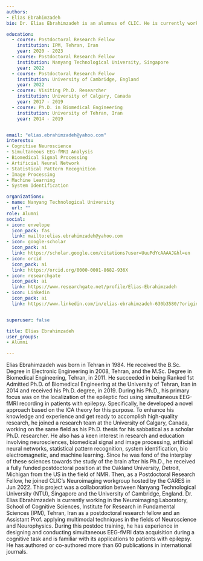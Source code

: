 ```yaml
---
authors:
- Elias Ebrahimzadeh
bio: Dr. Elias Ebrahimzadeh is an alumnus of CLIC. He is currently working in the Neuroimaging Laboratory, School of Cognitive Sciences, Institute for Research in Fundamental Sciences (IPM), Tehran, Iran as a postdoctoral research fellow and an Assistant Professor.

education:
  - course: Postdoctoral Research Fellow
    institution: IPM, Tehran, Iran
    year: 2020 - 2023
  - course: Postdoctoral Research Fellow
    institution: Nanyang Technological University, Singapore
    year: 2022
  - course: Postdoctoral Research Fellow
    institution: University of Cambridge, England
    year: 2022
  - course: Visiting Ph.D. Researcher
    institution: University of Calgary, Canada
    year: 2017 - 2019
  - course: Ph.D. in Biomedical Engineering
    institution: University of Tehran, Iran
    year: 2014 - 2019


email: "elias.ebrahimzadeh@yahoo.com"
interests:
- Cognitive Neuroscience
- Simultaneous EEG-fMRI Analysis
- Biomedical Signal Processing
- Artificial Neural Network
- Statistical Pattern Recognition
- Image Processing
- Machine Learning
- System Identification

organizations:
- name: Nanyang Technological University
  url: ""
role: Alumni
social:
- icon: envelope
  icon_pack: fas
  link: mailto:elias.ebrahimzadeh@yahoo.com
- icon: google-scholar
  icon_pack: ai
  link: https://scholar.google.com/citations?user=UuuPdYcAAAAJ&hl=en
- icon: orcid
  icon_pack: ai
  link: https://orcid.org/0000-0001-8682-936X
- icon: researchgate
  icon_pack: ai
  link: https://www.researchgate.net/profile/Elias-Ebrahimzadeh
- icon: Linkedin
  icon_pack: ai
  link: https://www.linkedin.com/in/elias-ebrahimzadeh-630b3580/?originalSubdomain=sg


superuser: false

title: Elias Ebrahimzadeh
user_groups:
- Alumni

---
```


Elias Ebrahimzadeh was born in Tehran in 1984. He received the B.Sc. Degree in Electronic Engineering in 2008, Tehran, and the M.Sc. Degree in Biomedical Engineering, Tehran, in 2011.  He succeeded in being Ranked 1st Admitted Ph.D. of Biomedical Engineering at the University of Tehran, Iran in 2014 and received his Ph.D. degree, in 2019. During his Ph.D., his primary focus was on the localization of the epileptic foci using simultaneous EEG-fMRI recording in patients with epilepsy. Specifically, he developed a novel approach based on the ICA theory for this purpose. To enhance his knowledge and experience and get ready to accomplish high-quality research, he joined a research team at the University of Calgary, Canada, working on the same field as his Ph.D. thesis for his sabbatical as a scholar Ph.D. researcher. He also has a keen interest in research and education involving neurosciences, biomedical signal and image processing, artificial neural networks, statistical pattern recognition, system identification, bio electromagnetic, and machine learning. Since he was fond of the interplay of these sciences towards the study of the brain after his Ph.D., he received a fully funded postdoctoral position at the Oakland University, Detroit, Michigan from the US in the field of NMR. Then, as a Postdoctoral Research Fellow, he joined CLIC’s Neuroimaging workgroup hosted by the CARES in Jun 2022. This project was a collaboration between Nanyang Technological University (NTU), Singapore and the University of Cambridge, England. Dr. Elias Ebrahimzadeh is currently working in the Neuroimaging Laboratory, School of Cognitive Sciences, Institute for Research in Fundamental Sciences (IPM), Tehran, Iran as a postdoctoral research fellow and an Assistant Prof. applying multimodal techniques in the fields of Neuroscience and Neurophysics. During this postdoc training, he has experience in designing and conducting simultaneous EEG-fMRI data acquisition during a cognitive task and is familiar with its applications to patients with epilepsy. He has authored or co-authored more than 60 publications in international journals.
